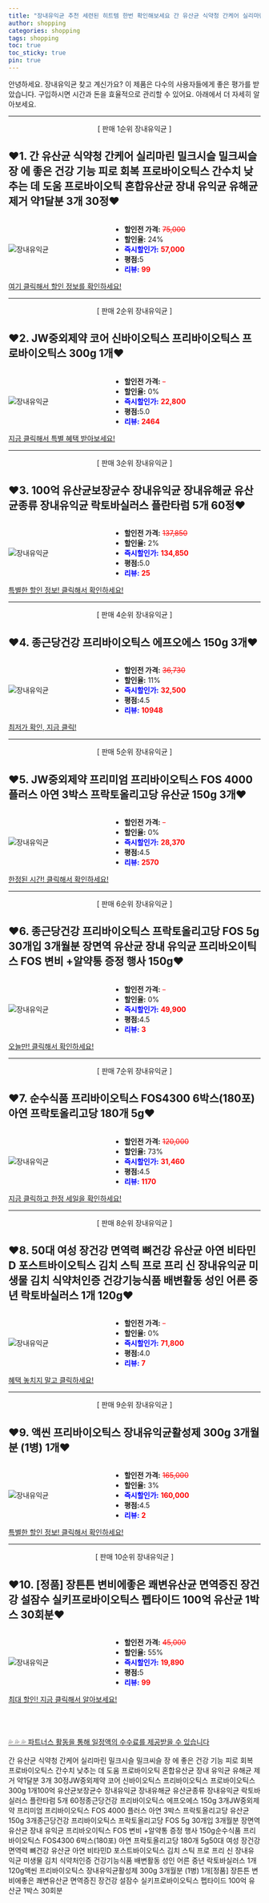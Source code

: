 ```yaml
---
title: "장내유익균 추천 세련된 히트템 한번 확인해보세요 간 유산균 식약청 간케어 실리마린"
author: shopping
categories: shopping
tags: shopping
toc: true
toc_sticky: true
pin: true
---
```

안녕하세요. 장내유익균 찾고 계신가요? 이 제품은 다수의 사용자들에게 좋은 평가를 받았습니다. 구입하시면 시간과 돈을 효율적으로 관리할 수 있어요. 아래에서 더 자세히 알아보세요.

---
<p class="toplist" style="margin: 0 auto; display: block; width: fit-content;">[ 판매 1순위 장내유익균 ]</p>

<h2><strong>❤️1. 간 유산균 식약청 간케어 실리마린 밀크시슬 밀크씨슬 장 에 좋은 건강 기능 피로 회복 프로바이오틱스 간수치 낮추는 데 도움 프로바이오틱 혼합유산균 장내 유익균 유해균 제거 약1달분 3개 30정❤️</strong></h2>

<div style="display: flex; align-items: center;">
    <div style="flex: 0.4;">
        <img src="https://thumbnail9.coupangcdn.com/thumbnails/remote/230x230ex/image/vendor_inventory/b6ac/2268f42b230fc6b64925a549c7eeda836ffad9f0fcf5ab03f1ddde266cc6.png" alt="장내유익균" style="max-width: 100%;">
    </div>
    <div style="flex: 0.6; margin-left: 10px;">
        <ul>
            <li><strong>할인전 가격:</strong> <del style="color: red;">75,000</del></li>
            <li><strong>할인율:</strong> 24%</li>
            <li><span style='color:blue'><strong>즉시할인가:</strong></span> <span style='color:red'><strong>57,000</strong></span></li>
            <li><strong>평점:</strong>5</li>
            <li><span style='color:blue'><strong>리뷰:</strong></span> <span style='color:red'><strong>99</strong></span></li>
        </ul>
    </div>
</div>
<div class="center">
    <a href="https://selin100587.github.io?lptag=AF9450613&subid=githubio&pageKey=8206746855&traceid=V0-153&itemId=23543222431&vendorItemId=90569734192" class="myButton">
        여기 클릭해서 할인 정보를 확인하세요!
    </a>
</div>


---
<p class="toplist" style="margin: 0 auto; display: block; width: fit-content;">[ 판매 2순위 장내유익균 ]</p>

<h2><strong>❤️2. JW중외제약 코어 신바이오틱스 프리바이오틱스 프로바이오틱스 300g 1개❤️</strong></h2>

<div style="display: flex; align-items: center;">
    <div style="flex: 0.4;">
        <img src="https://thumbnail6.coupangcdn.com/thumbnails/remote/230x230ex/image/retail/images/4348667790803586-2eeff5ed-2df8-4582-a105-bba6edc5de04.jpg" alt="장내유익균" style="max-width: 100%;">
    </div>
    <div style="flex: 0.6; margin-left: 10px;">
        <ul>
            <li><strong>할인전 가격:</strong> <del style="color: red;">-</del></li>
            <li><strong>할인율:</strong> 0%</li>
            <li><span style='color:blue'><strong>즉시할인가:</strong></span> <span style='color:red'><strong>22,800</strong></span></li>
            <li><strong>평점:</strong>5.0</li>
            <li><span style='color:blue'><strong>리뷰:</strong></span> <span style='color:red'><strong>2464</strong></span></li>
        </ul>
    </div>
</div>
<div class="center">
    <a href="https://selin100587.github.io?lptag=AF9450613&subid=githubio&pageKey=6734880068&traceid=V0-153&itemId=15702864839&vendorItemId=70358398857" class="myButton">
        지금 클릭해서 특별 혜택 받아보세요!
    </a>
</div>


---
<p class="toplist" style="margin: 0 auto; display: block; width: fit-content;">[ 판매 3순위 장내유익균 ]</p>

<h2><strong>❤️3. 100억 유산균보장균수 장내유익균 장내유해균 유산균종류 장내유익균 락토바실러스 플란타럼 5개 60정❤️</strong></h2>

<div style="display: flex; align-items: center;">
    <div style="flex: 0.4;">
        <img src="https://thumbnail8.coupangcdn.com/thumbnails/remote/230x230ex/image/vendor_inventory/f2c5/9b1cb5a593b504ca7770c47d32269f4af95b6c53e6774ae85cec145259bf.jpg" alt="장내유익균" style="max-width: 100%;">
    </div>
    <div style="flex: 0.6; margin-left: 10px;">
        <ul>
            <li><strong>할인전 가격:</strong> <del style="color: red;">137,850</del></li>
            <li><strong>할인율:</strong> 2%</li>
            <li><span style='color:blue'><strong>즉시할인가:</strong></span> <span style='color:red'><strong>134,850</strong></span></li>
            <li><strong>평점:</strong>5.0</li>
            <li><span style='color:blue'><strong>리뷰:</strong></span> <span style='color:red'><strong>25</strong></span></li>
        </ul>
    </div>
</div>
<div class="center">
    <a href="https://selin100587.github.io?lptag=AF9450613&subid=githubio&pageKey=8101905188&traceid=V0-153&itemId=22682773587&vendorItemId=89718735994" class="myButton">
        특별한 할인 정보! 클릭해서 확인하세요!
    </a>
</div>


---
<p class="toplist" style="margin: 0 auto; display: block; width: fit-content;">[ 판매 4순위 장내유익균 ]</p>

<h2><strong>❤️4. 종근당건강 프리바이오틱스 에프오에스 150g 3개❤️</strong></h2>

<div style="display: flex; align-items: center;">
    <div style="flex: 0.4;">
        <img src="https://thumbnail8.coupangcdn.com/thumbnails/remote/230x230ex/image/retail/images/1597820595340934-bff0babd-4c80-4905-9047-8a8352b88cff.jpg" alt="장내유익균" style="max-width: 100%;">
    </div>
    <div style="flex: 0.6; margin-left: 10px;">
        <ul>
            <li><strong>할인전 가격:</strong> <del style="color: red;">36,730</del></li>
            <li><strong>할인율:</strong> 11%</li>
            <li><span style='color:blue'><strong>즉시할인가:</strong></span> <span style='color:red'><strong>32,500</strong></span></li>
            <li><strong>평점:</strong>4.5</li>
            <li><span style='color:blue'><strong>리뷰:</strong></span> <span style='color:red'><strong>10948</strong></span></li>
        </ul>
    </div>
</div>
<div class="center">
    <a href="https://selin100587.github.io?lptag=AF9450613&subid=githubio&pageKey=7360944834&traceid=V0-153&itemId=18964573606&vendorItemId=70902967820" class="myButton">
        최저가 확인, 지금 클릭!
    </a>
</div>


---
<p class="toplist" style="margin: 0 auto; display: block; width: fit-content;">[ 판매 5순위 장내유익균 ]</p>

<h2><strong>❤️5. JW중외제약 프리미엄 프리바이오틱스 FOS 4000 플러스 아연 3박스 프락토올리고당 유산균 150g 3개❤️</strong></h2>

<div style="display: flex; align-items: center;">
    <div style="flex: 0.4;">
        <img src="https://thumbnail10.coupangcdn.com/thumbnails/remote/230x230ex/image/vendor_inventory/713c/e201f6b3faedaa0b5807cb651432474196c7e7267f8f4f474d90e1d22a26.jpg" alt="장내유익균" style="max-width: 100%;">
    </div>
    <div style="flex: 0.6; margin-left: 10px;">
        <ul>
            <li><strong>할인전 가격:</strong> <del style="color: red;">-</del></li>
            <li><strong>할인율:</strong> 0%</li>
            <li><span style='color:blue'><strong>즉시할인가:</strong></span> <span style='color:red'><strong>28,370</strong></span></li>
            <li><strong>평점:</strong>4.5</li>
            <li><span style='color:blue'><strong>리뷰:</strong></span> <span style='color:red'><strong>2570</strong></span></li>
        </ul>
    </div>
</div>
<div class="center">
    <a href="https://selin100587.github.io?lptag=AF9450613&subid=githubio&pageKey=198316556&traceid=V0-153&itemId=21406145529&vendorItemId=4503651519" class="myButton">
        한정된 시간! 클릭해서 확인하세요!
    </a>
</div>


---
<p class="toplist" style="margin: 0 auto; display: block; width: fit-content;">[ 판매 6순위 장내유익균 ]</p>

<h2><strong>❤️6. 종근당건강 프리바이오틱스 프락토올리고당 FOS 5g 30개입 3개월분 장면역 유산균 장내 유익균 프리바오이틱스 FOS 변비 +알약통 증정 행사 150g❤️</strong></h2>

<div style="display: flex; align-items: center;">
    <div style="flex: 0.4;">
        <img src="https://thumbnail10.coupangcdn.com/thumbnails/remote/230x230ex/image/vendor_inventory/3309/338dac86e93b4f335619f3edd68a7b972fa33d821c172d59595fdbef2c3f.png" alt="장내유익균" style="max-width: 100%;">
    </div>
    <div style="flex: 0.6; margin-left: 10px;">
        <ul>
            <li><strong>할인전 가격:</strong> <del style="color: red;">-</del></li>
            <li><strong>할인율:</strong> 0%</li>
            <li><span style='color:blue'><strong>즉시할인가:</strong></span> <span style='color:red'><strong>49,900</strong></span></li>
            <li><strong>평점:</strong>4.5</li>
            <li><span style='color:blue'><strong>리뷰:</strong></span> <span style='color:red'><strong>3</strong></span></li>
        </ul>
    </div>
</div>
<div class="center">
    <a href="https://selin100587.github.io?lptag=AF9450613&subid=githubio&pageKey=7706995547&traceid=V0-153&itemId=13750061579&vendorItemId=81000814268" class="myButton">
        오늘만! 클릭해서 확인하세요!
    </a>
</div>


---
<p class="toplist" style="margin: 0 auto; display: block; width: fit-content;">[ 판매 7순위 장내유익균 ]</p>

<h2><strong>❤️7. 순수식품 프리바이오틱스 FOS4300 6박스(180포) 아연 프락토올리고당 180개 5g❤️</strong></h2>

<div style="display: flex; align-items: center;">
    <div style="flex: 0.4;">
        <img src="https://thumbnail9.coupangcdn.com/thumbnails/remote/230x230ex/image/vendor_inventory/04cd/a49bf31ead4bb8fe2913db67bd0a9ddda40d4d108f1786c075497e9a0c33.jpg" alt="장내유익균" style="max-width: 100%;">
    </div>
    <div style="flex: 0.6; margin-left: 10px;">
        <ul>
            <li><strong>할인전 가격:</strong> <del style="color: red;">120,000</del></li>
            <li><strong>할인율:</strong> 73%</li>
            <li><span style='color:blue'><strong>즉시할인가:</strong></span> <span style='color:red'><strong>31,460</strong></span></li>
            <li><strong>평점:</strong>4.5</li>
            <li><span style='color:blue'><strong>리뷰:</strong></span> <span style='color:red'><strong>1170</strong></span></li>
        </ul>
    </div>
</div>
<div class="center">
    <a href="https://selin100587.github.io?lptag=AF9450613&subid=githubio&pageKey=1176284696&traceid=V0-153&itemId=1097277433&vendorItemId=5619246312" class="myButton">
        지금 클릭하고 한정 세일을 확인하세요!
    </a>
</div>


---
<p class="toplist" style="margin: 0 auto; display: block; width: fit-content;">[ 판매 8순위 장내유익균 ]</p>

<h2><strong>❤️8. 50대 여성 장건강 면역력 뼈건강 유산균 아연 비타민D 포스트바이오틱스 김치 스틱 프로 프리 신 장내유익균 미생물 김치 식약처인증 건강기능식품 배변활동 성인 어른 중년 락토바실러스 1개 120g❤️</strong></h2>

<div style="display: flex; align-items: center;">
    <div style="flex: 0.4;">
        <img src="https://thumbnail6.coupangcdn.com/thumbnails/remote/230x230ex/image/vendor_inventory/24c0/18ffec896ca261ad96e3c930f15d4a600e8543491e1b54bc14dff2be1684.jpg" alt="장내유익균" style="max-width: 100%;">
    </div>
    <div style="flex: 0.6; margin-left: 10px;">
        <ul>
            <li><strong>할인전 가격:</strong> <del style="color: red;">-</del></li>
            <li><strong>할인율:</strong> 0%</li>
            <li><span style='color:blue'><strong>즉시할인가:</strong></span> <span style='color:red'><strong>71,800</strong></span></li>
            <li><strong>평점:</strong>4.0</li>
            <li><span style='color:blue'><strong>리뷰:</strong></span> <span style='color:red'><strong>7</strong></span></li>
        </ul>
    </div>
</div>
<div class="center">
    <a href="https://selin100587.github.io?lptag=AF9450613&subid=githubio&pageKey=6110461787&traceid=V0-153&itemId=14814872429&vendorItemId=82054510164" class="myButton">
        혜택 놓치지 말고 클릭하세요!
    </a>
</div>


---
<p class="toplist" style="margin: 0 auto; display: block; width: fit-content;">[ 판매 9순위 장내유익균 ]</p>

<h2><strong>❤️9. 액씬 프리바이오틱스 장내유익균활성제 300g 3개월분 (1병) 1개❤️</strong></h2>

<div style="display: flex; align-items: center;">
    <div style="flex: 0.4;">
        <img src="https://thumbnail10.coupangcdn.com/thumbnails/remote/230x230ex/image/vendor_inventory/bd24/753a96572e430edbe07a615237109d0c35992975e53e99b5fd517ab9d4b0.jpeg" alt="장내유익균" style="max-width: 100%;">
    </div>
    <div style="flex: 0.6; margin-left: 10px;">
        <ul>
            <li><strong>할인전 가격:</strong> <del style="color: red;">165,000</del></li>
            <li><strong>할인율:</strong> 3%</li>
            <li><span style='color:blue'><strong>즉시할인가:</strong></span> <span style='color:red'><strong>160,000</strong></span></li>
            <li><strong>평점:</strong>4.5</li>
            <li><span style='color:blue'><strong>리뷰:</strong></span> <span style='color:red'><strong>2</strong></span></li>
        </ul>
    </div>
</div>
<div class="center">
    <a href="https://selin100587.github.io?lptag=AF9450613&subid=githubio&pageKey=7605560407&traceid=V0-153&itemId=20129940013&vendorItemId=72382742428" class="myButton">
        특별한 할인 정보! 클릭해서 확인하세요!
    </a>
</div>


---
<p class="toplist" style="margin: 0 auto; display: block; width: fit-content;">[ 판매 10순위 장내유익균 ]</p>

<h2><strong>❤️10. [정품] 장튼튼 변비에좋은 쾌변유산균 면역증진 장건강 설잠수 실키프로바이오틱스 펩타이드 100억 유산균 1박스 30회분❤️</strong></h2>

<div style="display: flex; align-items: center;">
    <div style="flex: 0.4;">
        <img src="https://thumbnail7.coupangcdn.com/thumbnails/remote/230x230ex/image/vendor_inventory/60a7/fd95fbfd6941da74d1a238d5b08af2f35aabb0be7154f3ee03d0d1313eb7.png" alt="장내유익균" style="max-width: 100%;">
    </div>
    <div style="flex: 0.6; margin-left: 10px;">
        <ul>
            <li><strong>할인전 가격:</strong> <del style="color: red;">45,000</del></li>
            <li><strong>할인율:</strong> 55%</li>
            <li><span style='color:blue'><strong>즉시할인가:</strong></span> <span style='color:red'><strong>19,890</strong></span></li>
            <li><strong>평점:</strong>5</li>
            <li><span style='color:blue'><strong>리뷰:</strong></span> <span style='color:red'><strong>99</strong></span></li>
        </ul>
    </div>
</div>
<div class="center">
    <a href="https://selin100587.github.io?lptag=AF9450613&subid=githubio&pageKey=8248394958&traceid=V0-153&itemId=23743118385&vendorItemId=89953748502" class="myButton">
        최대 할인! 지금 클릭해서 알아보세요!
    </a>
</div>

<br><br><br>[💦 💦 💦 파트너스 활동을 통해 일정액의 수수료를 제공받을 수 있습니다](https://link.coupang.com/a/bcpT2c)<br><br>간 유산균 식약청 간케어 실리마린 밀크시슬 밀크씨슬 장 에 좋은 건강 기능 피로 회복 프로바이오틱스 간수치 낮추는 데 도움 프로바이오틱 혼합유산균 장내 유익균 유해균 제거 약1달분 3개 30정JW중외제약 코어 신바이오틱스 프리바이오틱스 프로바이오틱스 300g 1개100억 유산균보장균수 장내유익균 장내유해균 유산균종류 장내유익균 락토바실러스 플란타럼 5개 60정종근당건강 프리바이오틱스 에프오에스 150g 3개JW중외제약 프리미엄 프리바이오틱스 FOS 4000 플러스 아연 3박스 프락토올리고당 유산균 150g 3개종근당건강 프리바이오틱스 프락토올리고당 FOS 5g 30개입 3개월분 장면역 유산균 장내 유익균 프리바오이틱스 FOS 변비 +알약통 증정 행사 150g순수식품 프리바이오틱스 FOS4300 6박스(180포) 아연 프락토올리고당 180개 5g50대 여성 장건강 면역력 뼈건강 유산균 아연 비타민D 포스트바이오틱스 김치 스틱 프로 프리 신 장내유익균 미생물 김치 식약처인증 건강기능식품 배변활동 성인 어른 중년 락토바실러스 1개 120g액씬 프리바이오틱스 장내유익균활성제 300g 3개월분 (1병) 1개[정품] 장튼튼 변비에좋은 쾌변유산균 면역증진 장건강 설잠수 실키프로바이오틱스 펩타이드 100억 유산균 1박스 30회분